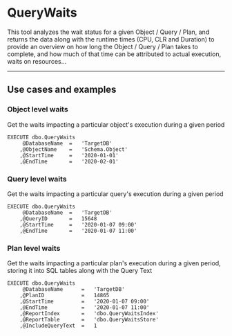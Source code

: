 # QueryWaits
This tool analyzes the wait status for a given Object / Query / Plan, and returns the data along with the runtime times (CPU, CLR and Duration) to provide an overview on how long the Object / Query / Plan takes to complete, and how much of that time can be attributed to actual execution, waits on resources...

---
## Use cases and examples
### Object level waits
Get the waits impacting a particular object's execution during a given period
```
EXECUTE dbo.QueryWaits
	 @DatabaseName	=	'TargetDB'
	,@ObjectName 	=	'Schema.Object'
	,@StartTime		=	'2020-01-01'
	,@EndTime		=	'2020-02-01'
```
### Query level waits
Get the waits impacting a particular query's execution during a given period
```
EXECUTE dbo.QueryWaits
	 @DatabaseName	=	'TargetDB'
	,@QueryID 		=	15648
	,@StartTime		=	'2020-01-07 09:00'
	,@EndTime		=	'2020-01-07 11:00'
```

### Plan level waits
Get the waits impacting a particular plan's execution during a given period, storing it into SQL tables along with the Query Text
```
EXECUTE dbo.QueryWaits
	 @DatabaseName		=	'TargetDB'
	,@PlanID 			=	14865
	,@StartTime			=	'2020-01-07 09:00'
	,@EndTime			=	'2020-01-07 11:00'
	,@ReportIndex		=	'dbo.QueryWaitsIndex'
	,@ReportTable		= 	'dbo.QueryWaitsStore'
	,@IncludeQueryText	=	1
```